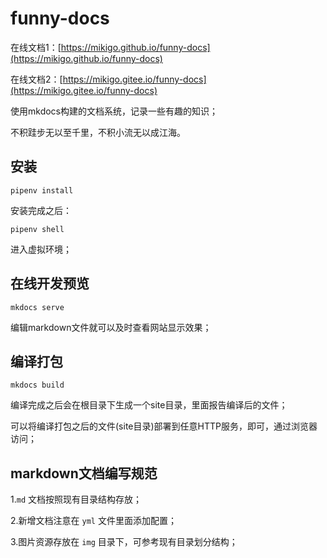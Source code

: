 # funny-docs

在线文档1：[https://mikigo.github.io/funny-docs](https://mikigo.github.io/funny-docs)

在线文档2：[https://mikigo.gitee.io/funny-docs](https://mikigo.gitee.io/funny-docs)

使用mkdocs构建的文档系统，记录一些有趣的知识；

不积跬步无以至千里，不积小流无以成江海。

## 安装
```shell
pipenv install
```

安装完成之后：

```shell
pipenv shell
```

进入虚拟环境；

## 在线开发预览
```shell
mkdocs serve
```

编辑markdown文件就可以及时查看网站显示效果；

## 编译打包
```shell
mkdocs build
```

编译完成之后会在根目录下生成一个site目录，里面报告编译后的文件；

可以将编译打包之后的文件(site目录)部署到任意HTTP服务，即可，通过浏览器访问；

## markdown文档编写规范
1.`md` 文档按照现有目录结构存放；

2.新增文档注意在 `yml` 文件里面添加配置；

3.图片资源存放在 `img` 目录下，可参考现有目录划分结构；
